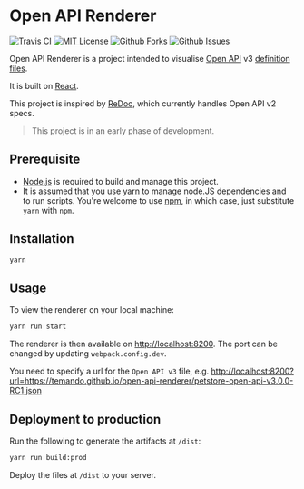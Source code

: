 # Open API Renderer

[![Travis CI](https://img.shields.io/travis/temando/open-api-renderer.svg)](https://travis-ci.org/temando/open-api-renderer)
[![MIT License](https://img.shields.io/github/license/temando/open-api-renderer.svg)](https://en.wikipedia.org/wiki/MIT_License)
[![Github Forks](https://img.shields.io/github/forks/temando/open-api-renderer.svg?style=social&label=Fork)](https://github.com/temando/open-api-renderer/network)
[![Github Issues](https://img.shields.io/github/issues-raw/temando/open-api-renderer.svg)](https://github.com/temando/open-api-renderer/issues)

Open API Renderer is a project intended to visualise [Open API](https://www.openapis.org) v3 [definition files](https://github.com/OAI/OpenAPI-Specification/blob/OpenAPI.next/README.md).

It is built on [React](https://facebook.github.io/react/).

This project is inspired by [ReDoc](https://github.com/Rebilly/ReDoc), which currently handles Open API v2 specs.

> This project is in an early phase of development.

## Prerequisite

- [Node.js](https://nodejs.org) is required to build and manage this project.
- It is assumed that you use [yarn](https://yarnpkg.com) to manage node.JS dependencies and to run scripts. You're welcome to use [npm](https://docs.npmjs.com/), in which case, just substitute `yarn` with `npm`.

## Installation

```sh
yarn
```

## Usage

To view the renderer on your local machine:

```sh
yarn run start
```

The renderer is then available on <http://localhost:8200>. The port can be changed by updating `webpack.config.dev`.

You need to specify a url for the `Open API v3` file, e.g. <http://localhost:8200?url=https://temando.github.io/open-api-renderer/petstore-open-api-v3.0.0-RC1.json>

## Deployment to production

Run the following to generate the artifacts at `/dist`:

```sh
yarn run build:prod
```

Deploy the files at `/dist` to your server.

